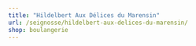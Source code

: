 ```yaml
---
title: "Hildelbert Aux Délices du Marensin"
url: /seignosse/hildelbert-aux-delices-du-marensin/
shop: boulangerie
---
```

